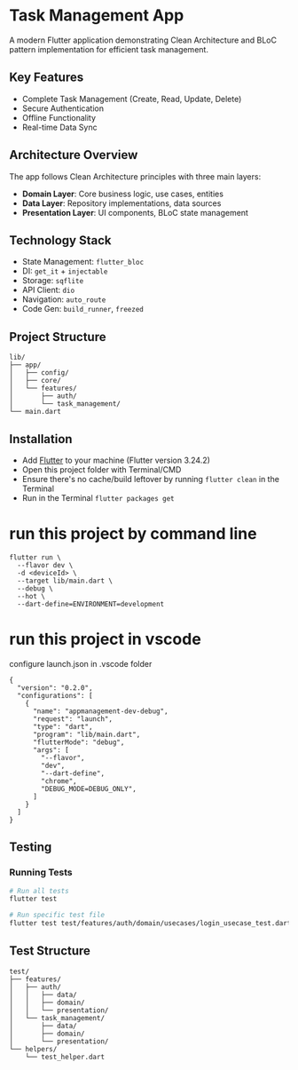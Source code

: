 # Task Management App

A modern Flutter application demonstrating Clean Architecture and BLoC pattern implementation for efficient task management.

## Key Features
- Complete Task Management (Create, Read, Update, Delete)
- Secure Authentication
- Offline Functionality
- Real-time Data Sync

## Architecture Overview
The app follows Clean Architecture principles with three main layers:

- **Domain Layer**: Core business logic, use cases, entities
- **Data Layer**: Repository implementations, data sources
- **Presentation Layer**: UI components, BLoC state management

## Technology Stack
- State Management: `flutter_bloc`
- DI: `get_it` + `injectable`
- Storage: `sqflite`
- API Client: `dio`
- Navigation: `auto_route`
- Code Gen: `build_runner`, `freezed`

## Project Structure
```
lib/
├── app/
│   ├── config/
│   ├── core/
│   └── features/
│       ├── auth/
│       └── task_management/
└── main.dart
```

## Installation
- Add [Flutter](https://flutter.dev/docs/get-started/install 'Flutter') to your machine (Flutter version 3.24.2)
- Open this project folder with Terminal/CMD
- Ensure there's no cache/build leftover by running `flutter clean` in the Terminal
- Run in the Terminal `flutter packages get`


# run this project by command line
```
flutter run \
  --flavor dev \
  -d <deviceId> \
  --target lib/main.dart \
  --debug \
  --hot \
  --dart-define=ENVIRONMENT=development
```

# run this project in vscode 

configure launch.json in .vscode folder
```
{
  "version": "0.2.0",
  "configurations": [
    {
      "name": "appmanagement-dev-debug",
      "request": "launch",
      "type": "dart",
      "program": "lib/main.dart",
      "flutterMode": "debug",
      "args": [
        "--flavor",
        "dev",
        "--dart-define",
        "chrome",
        "DEBUG_MODE=DEBUG_ONLY",
      ]
    }
  ]
}
```

## Testing

### Running Tests
```bash
# Run all tests
flutter test

# Run specific test file
flutter test test/features/auth/domain/usecases/login_usecase_test.dart

```

## Test Structure
```
test/
├── features/
│   ├── auth/
│   │   ├── data/
│   │   ├── domain/
│   │   └── presentation/
│   └── task_management/
│       ├── data/
│       ├── domain/
│       └── presentation/
└── helpers/
    └── test_helper.dart
```







